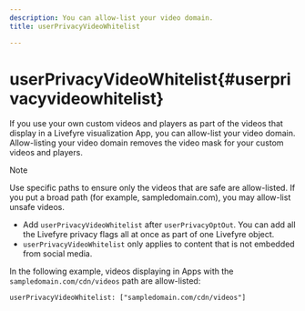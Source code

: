 ```yaml
---
description: You can allow-list your video domain.
title: userPrivacyVideoWhitelist

---
```


# userPrivacyVideoWhitelist{#userprivacyvideowhitelist}

If you use your own custom videos and players as part of the videos that display in a Livefyre visualization App, you can allow-list your video domain. Allow-listing your video domain removes the video mask for your custom videos and players.

>[!NOTE]
>
>Use specific paths to ensure only the videos that are safe are allow-listed. If you put a broad path (for example, sampledomain.com), you may allow-list unsafe videos.

* Add `userPrivacyVideoWhitelist` after `userPrivacyOptOut`. You can add all the Livefyre privacy flags all at once as part of one Livefyre object.
* `userPrivacyVideoWhitelist` only applies to content that is not embedded from social media.

In the following example, videos displaying in Apps with the `sampledomain.com/cdn/videos` path are allow-listed:

```
userPrivacyVideoWhitelist: ["sampledomain.com/cdn/videos"]
```
